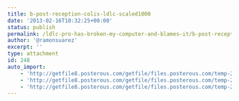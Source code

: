```yaml
---
title: b-post-reception-colis-ldlc-scaled1000
date: '2013-02-16T10:32:25+00:00'
status: publish
permalink: /ldlc-pro-has-broken-my-computer-and-blames-it/b-post-reception-colis-ldlc-scaled1000
author: '@ramonsuarez'
excerpt: ''
type: attachment
id: 248
auto_import:
    - 'http://getfile8.posterous.com/getfile/files.posterous.com/temp-2013-02-04/GHAGmwByiyzzmBumtdcDxhsoCvvwGGBnlameEvsfzzqIDAAtrIBEfzCfCJub/b-post-reception-colis-ldlc.png.scaled1000.png'
    - 'http://getfile8.posterous.com/getfile/files.posterous.com/temp-2013-02-04/GHAGmwByiyzzmBumtdcDxhsoCvvwGGBnlameEvsfzzqIDAAtrIBEfzCfCJub/b-post-reception-colis-ldlc.png.scaled1000.png'
    - 'http://getfile8.posterous.com/getfile/files.posterous.com/temp-2013-02-04/GHAGmwByiyzzmBumtdcDxhsoCvvwGGBnlameEvsfzzqIDAAtrIBEfzCfCJub/b-post-reception-colis-ldlc.png.scaled1000.png'
---
```

<!DOCTYPE html PUBLIC "-//W3C//DTD HTML 4.0 Transitional//EN" "http://www.w3.org/TR/REC-html40/loose.dtd">
<?xml encoding="UTF-8">
